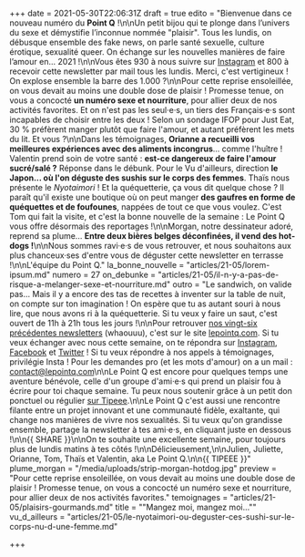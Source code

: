+++
date = 2021-05-30T22:06:31Z
draft = true
edito = "Bienvenue dans ce nouveau numéro du **Point Q** !\n\nUn petit bijou qui te plonge dans l’univers du sexe et démystifie l’inconnue nommée \"plaisir\". Tous les lundis, on débusque ensemble des fake news, on parle santé sexuelle, culture érotique, sexualité queer. On échange sur les nouvelles manières de faire l’amour en... 2021 !\n\nVous êtes 930 à nous suivre sur [Instagram](https://www.instagram.com/lepoint.q/) et 800 à recevoir cette newsletter par mail tous les lundis. Merci, c'est vertigineux ! On explose ensemble la barre des 1.000 ?\n\nPour cette reprise ensoleillée, on vous devait au moins une double dose de plaisir ! Promesse tenue, on vous a concocté **un numéro sexe et nourriture**, pour allier deux de nos activités favorites. Et on n'est pas les seul·e·s, un tiers des Français·e·s sont incapables de choisir entre les deux ! Selon un sondage IFOP pour Just Eat, 30 % préfèrent manger plutôt que faire l'amour, et autant préfèrent les mets du lit. Et vous ?\n\nDans les témoignages, **Orianne a recueilli vos meilleures expériences avec des aliments incongrus**... comme l'huître ! Valentin prend soin de votre santé : **est-ce dangereux de faire l'amour sucré/salé ?** Réponse dans le débunk. Pour le Vu d'ailleurs, direction **le Japon... où l'on déguste des sushis sur le corps des femmes**. Thaïs nous présente le _Nyotaimori_ ! Et la quéquetterie, ça vous dit quelque chose ? Il paraît qu'il existe une boutique où on peut manger **des gaufres en forme de quéquettes et de foufounes**, nappées de tout ce que vous voulez. C'est Tom qui fait la visite, et c'est la bonne nouvelle de la semaine : Le Point Q vous offre désormais des reportages !\n\nMorgan, notre dessinateur adoré, reprend sa plume... **Entre deux bières belges déconfinées, il vend des hot-dogs !**\n\nNous sommes ravi·e·s de vous retrouver, et nous souhaitons aux plus chanceux·ses d'entre vous de déguster cette newsletter en terrasse !\n\nL'équipe du Point Q."
la_bonne_nouvelle = "articles/21-05/lorem-ipsum.md"
numero = 27
on_debunke = "articles/21-05/il-n-y-a-pas-de-risque-a-melanger-sexe-et-nourriture.md"
outro = "Le sandwich, on valide pas... Mais il y a encore des tas de recettes à inventer sur la table de nuit, on compte sur ton imagination ! On espère que tu as autant souri à nous lire, que nous avons ri à la quéquetterie. Si tu veux y faire un saut, c'est ouvert de 11h à 21h tous les jours !\n\nPour retrouver [nos vingt-six précédentes newsletters](https://lepointq.com/newsletters/) (whaouuu), c'est sur le site [lepointq.com](https://lepointq.com). Si tu veux échanger avec nous cette semaine, on te répondra sur [Instagram](https://www.instagram.com/lepoint.q/), [Facebook](https://www.facebook.com/lepointq.news) et [Twitter](https://twitter.com/LePointQ) ! Si tu veux répondre à nos appels à témoignages, privilégie Insta ! Pour les demandes pro (et les mots d'amour) on a un mail : [contact@lepointq.com](mailto:contact@lepointq.com)\n\nLe Point Q est encore pour quelques temps une aventure bénévole, celle d'un groupe d'ami·e·s qui prend un plaisir fou à écrire pour toi chaque semaine. Tu peux nous soutenir grâce à un petit don ponctuel ou régulier [sur Tipeee](https://fr.tipeee.com/le-point-q).\n\nLe Point Q c'est aussi une rencontre filante entre un projet innovant et une communauté fidèle, exaltante, qui change nos manières de vivre nos sexualités. Si tu veux qu'on grandisse ensemble, partage la newsletter à tes ami·e·s, en cliquant juste en dessous !\n\n{{ SHARE }}\n\nOn te souhaite une excellente semaine, pour toujours plus de lundis matins à tes côtés !\n\nDélicieusement,\n\nJulien, Juliette, Orianne, Tom, Thaïs et Valentin, aka Le Point Q.\n\n{{ TIPEEE }}"
plume_morgan = "/media/uploads/strip-morgan-hotdog.jpg"
preview = "Pour cette reprise ensoleillée, on vous devait au moins une double dose de plaisir ! Promesse tenue, on vous a concocté un numéro sexe et nourriture, pour allier deux de nos activités favorites."
temoignages = "articles/21-05/plaisirs-gourmands.md"
title = "\"Mangez moi, mangez moi...\""
vu_d_ailleurs = "articles/21-05/le-nyotaimori-ou-deguster-ces-sushi-sur-le-corps-nu-d-une-femme.md"

+++
